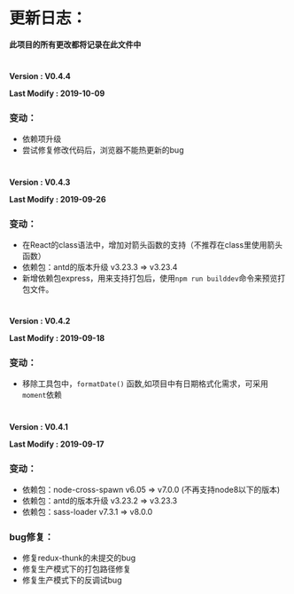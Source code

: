 # 更新日志：

**此项目的所有更改都将记录在此文件中**
# 


**Version : V0.4.4**

**Last Modify : 2019-10-09**

### 变动：

* 依赖项升级
* 尝试修复修改代码后，浏览器不能热更新的bug


#




**Version : V0.4.3**

**Last Modify : 2019-09-26**

### 变动：

* 在React的class语法中，增加对箭头函数的支持（不推荐在class里使用箭头函数）
* 依赖包：antd的版本升级 v3.23.3 => v3.23.4
* 新增依赖包express，用来支持打包后，使用`npm run builddev`命令来预览打包文件。


#


**Version : V0.4.2**

**Last Modify : 2019-09-18**

### 变动：

* 移除工具包中，`formatDate()` 函数,如项目中有日期格式化需求，可采用`moment`依赖


#

**Version : V0.4.1**

**Last Modify : 2019-09-17**

### 变动：
* 依赖包：node-cross-spawn v6.05 => v7.0.0 (不再支持node8以下的版本)
* 依赖包：antd的版本升级 v3.23.2 => v3.23.3
* 依赖包：sass-loader v7.3.1 => v8.0.0 

### bug修复：
* 修复redux-thunk的未提交的bug
* 修复生产模式下的打包路径修复
* 修复生产模式下的反调试bug


